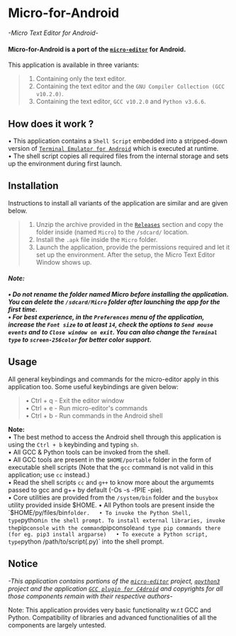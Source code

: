 # Micro-for-Android
*-Micro Text Editor for Android-*


#### **Micro-for-Android** is a port of the [`micro-editor`](https://github.com/zyedidia/micro) for Android.
This application is available in three variants:
> 1. Containing only the text editor.  
> 2. Containing the text editor and the `GNU Compiler Collection (GCC v10.2.0)`.  
> 3. Containing the text editor, `GCC v10.2.0` and `Python v3.6.6`.  

## How does it work ?

• This application contains a `Shell Script` embedded into a stripped-down version of [`Terminal Emulator for Android`](https://github.com/jackpal/Android-Terminal-Emulator) which is executed at runtime.  
• The shell script copies all required files from the internal storage and sets up the environment during first launch.  

## Installation

Instructions to install all variants of the application are similar and are given below.

> 1. Unzip the archive provided in the [`Releases`](https://github.com/TimeATronics/Micro-for-Android/releases/tag/1.0) section and copy the folder inside (named `Micro`) to the `/sdcard/` location.  
> 2. Install the `.apk` file inside the `Micro` folder.  
> 3. Launch the application, provide the permissions required and let it set up the environment. After the setup, the Micro Text Editor Window shows up.  
>

#### ***Note:***  
***• Do not rename the folder named Micro before installing the application. You can delete the `/sdcard/Micro` folder after launching the app for the first time.***  
***• For best experience, in the `Preferences` menu of the application, increase the `Font size` to at least `14`, check the options to `Send mouse events` and to `Close window on exit`. You can also change the `Terminal type` to `screen-256color` for better color support.***  

## Usage

All general keybindings and commands for the micro-editor apply in this application too. Some useful keybindings are given below:  
> • Ctrl + q - Exit the editor window  
> • Ctrl + e - Run micro-editor's commands  
> • Ctrl + b - Run commands in the Android shell  

**Note:**  
• The best method to access the Android shell through this application is using the `Ctrl + b` keybinding and typing `sh`.  
• All GCC & Python tools can be invoked from the shell.  
• All GCC tools are present in the `$HOME/portable` folder in the form of executable shell scripts (Note that the `gcc` command is not valid in this application; use `cc` instead.)  
• Read the shell scripts `cc` and `g++` to know more about the argumemts passed to gcc and g++ by default (-Os -s -fPIE -pie).  
• Core utilities are provided from the `/system/bin` folder and the `busybox` utility provided inside $HOME.  
• All Python tools are present inside the `$HOME/py/files/bin` folder.  
• To invoke the Python Shell, type `python` in the shell prompt. To install external libraries, invoke the `pip` console with the command `pipconsole` and type pip commands there (for eg. pip3 install argparse)  
• To execute a Python script, type `python /path/to/script(.py)` into the shell prompt.  


## Notice

*-This application contains portions of the [`micro-editor`](https://github.com/zyedidia/micro) project, [`qpython3`]( https://github.com/qpython-android/qpython3) project and the application [`GCC plugin for C4droid`](https://play.google.com/store/apps/details?id=com.n0n3m4.gcc4droid&hl=en_US&gl=US) and copyrights for all those components remain with their respective authors-*  

Note: This application provides very basic functionality w.r.t GCC and Python. Compatibility of libraries and advanced functionalities of all the components are largely untested.

